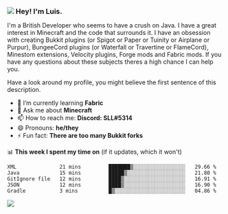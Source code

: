 <h3 style="margin: auto;"><img src="https://avatars.githubusercontent.com/u/39528861?s=48&v=4" ></img> Hey! I'm Luis.</h3>

I'm a British Developer who seems to have a crush on Java. I have a great interest in Minecraft and the code that surrounds it. I have an obsession with creating Bukkit plugins (or Spigot or Paper or Tuinity or Airplane or Purpur), BungeeCord plugins (or Waterfall or Travertine or FlameCord), Minestom extensions, Velocity plugins, Forge mods and Fabric mods. If you have any questions about these subjects theres a high chance I can help you.
  
Have a look around my profile, you might believe the first sentence of this description.

- 🌱 I’m currently learning **Fabric**
- 💬 Ask me about **Minecraft**
- 📫 How to reach me: **Discord: SLL#5314**
- 😄 Pronouns: **he/they**
- ⚡ Fun fact: **There are too many Bukkit forks**

📊 **This week I spent my time on** (if it updates, which it won't)
<!--START_SECTION:waka-->
```text
XML              21 mins         ███████▒░░░░░░░░░░░░░░░░░   29.66 % 
Java             15 mins         █████▒░░░░░░░░░░░░░░░░░░░   21.80 % 
GitIgnore file   12 mins         ████▒░░░░░░░░░░░░░░░░░░░░   16.91 % 
JSON             12 mins         ████▒░░░░░░░░░░░░░░░░░░░░   16.90 % 
Gradle           3 mins          █▒░░░░░░░░░░░░░░░░░░░░░░░   04.86 % 
```
<!--END_SECTION:waka-->

<a href="https://sllcoding.dev"><img src="https://github-readme-stats.vercel.app/api?username=SLLCoding&show_icons=true&theme=great-gatsby" /></a>
